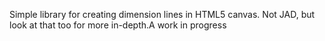 Simple library for creating dimension lines in HTML5 canvas. Not JAD, but look at that too for more in-depth.A work in progress
